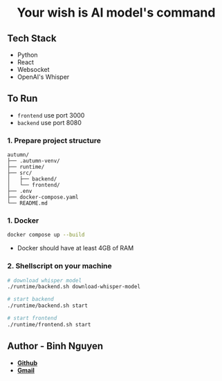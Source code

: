 <h1 align="center">Your wish is AI model's command</h1>

## Tech Stack
- Python
- React
- Websocket
- OpenAI's Whisper

## To Run
- ```frontend``` use port 3000
- ```backend``` use port 8080

### 1. Prepare project structure
```plaintext
autumn/
├── .autumn-venv/
├── runtime/
├── src/
│   ├── backend/
│   └── frontend/
├── .env
├── docker-compose.yaml
└── README.md
```

### 1. Docker
```bash
docker compose up --build
```
- Docker should have at least 4GB of RAM

### 2. Shellscript on your machine
```bash
# download whisper model
./runtime/backend.sh download-whisper-model

# start backend
./runtime/backend.sh start

# start frontend
./runtime/frontend.sh start
```

## Author - Binh Nguyen
- **[Github](https://github.com/binhnguyen00)**
- **[Gmail](mailto:jackjack2000.kahp@gmail.com)**